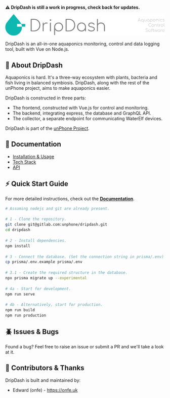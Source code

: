 **⚠️ DripDash is still a work in progress, check back for updates.**

![DripDash Header](public/drip-dash-header.svg)

DripDash is an all-in-one aquaponics monitoring, control and data logging tool,
built with Vue on Node.js.

## :memo: About DripDash

Aquaponics is hard. It's a three-way ecosystem with plants, bacteria and fish
living in balanced symbiosis. DripDash, along with the rest of the unPhone project,
aims to make aquaponics easier.

DripDash is constructed in three parts:
- The frontend, constructed with Vue.js for control and monitoring.
- The backend, integrating express, the database and GraphQL API.
- The collector, a separate endpoint for communicating WaterElf devices.

DripDash is part of the [unPhone Project](https://unphone.net/).

## :bookmark_tabs: Documentation

- [Installation & Usage](docs/installation.md)
- [Tech Stack](docs/tech-stack.md)
- [API](docs/API.md)

## :zap: Quick Start Guide

For more detailed instructions, check out the **[Documentation](docs/README.md)**.

```bash
# Assuming nodejs and git are already present.

# 1 - Clone the repository.
git clone git@gitlab.com:unphone/dripdash.git
cd dripdash

# 2 - Install dependencies.
npm install

# 3 - Connect the database. (Set the connection string in prisma/.env)
cp prisma/.env.example prisma/.env

# 3.1 - Create the required structure in the database.
npx prisma migrate up --experimental

# 4a - Start for development.
npm run serve

# 4b - Alternatively, start for production.
npm run build
npm run production
```

## :beetle: Issues & Bugs

Found a bug? Feel free to raise an issue or submit a PR and we'll take a look at it.


## :wave: Contributors & Thanks

DripDash is built and maintained by:
- Edward (onfe) - https://onfe.uk